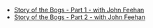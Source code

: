 - [Story of the Bogs - Part 1 - with John Feehan](https://youtu.be/XWtni9mbzzg)
- [Story of the Bogs - Part 2 - with John Feehan](https://youtu.be/bYeKv2sE2M0)
